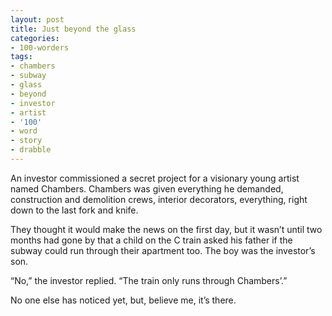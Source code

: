 ```yaml
---
layout: post
title: Just beyond the glass
categories:
- 100-worders
tags:
- chambers
- subway
- glass
- beyond
- investor
- artist
- '100'
- word
- story
- drabble
---
```

An investor commissioned a secret project for a visionary young artist named Chambers. Chambers was given everything he demanded, construction and demolition crews, interior decorators, everything, right down to the last fork and knife.

They thought it would make the news on the first day, but it wasn’t until two months had gone by that a child on the C train asked his father if the subway could run through their apartment too. The boy was the investor’s son.

“No,” the investor replied. “The train only runs through Chambers’.”

No one else has noticed yet, but, believe me, it’s there. 
